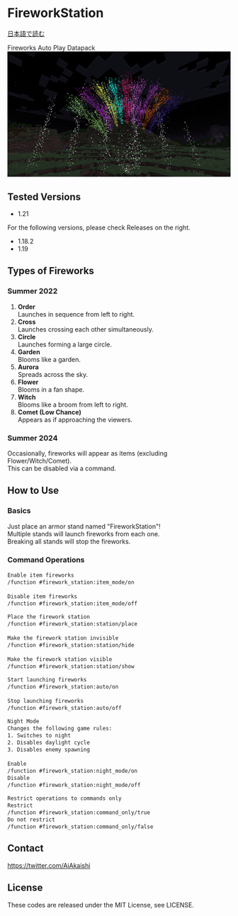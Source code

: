 # FireworkStation

[日本語で読む](README_ja.md)

Fireworks Auto Play Datapack
![Sample Fireworks](sample.png)

## Tested Versions

- 1.21

For the following versions, please check Releases on the right.

- 1.18.2
- 1.19

## Types of Fireworks

### Summer 2022

1. **Order**  
   Launches in sequence from left to right.
2. **Cross**  
   Launches crossing each other simultaneously.
3. **Circle**  
   Launches forming a large circle.
4. **Garden**  
   Blooms like a garden.
5. **Aurora**  
   Spreads across the sky.
6. **Flower**  
   Blooms in a fan shape.
7. **Witch**  
   Blooms like a broom from left to right.
8. **Comet (Low Chance)**  
   Appears as if approaching the viewers.

### Summer 2024

Occasionally, fireworks will appear as items (excluding Flower/Witch/Comet).  
This can be disabled via a command.

## How to Use

### Basics

Just place an armor stand named "FireworkStation"!  
Multiple stands will launch fireworks from each one.  
Breaking all stands will stop the fireworks.  

### Command Operations

```mcfunction
Enable item fireworks
/function #firework_station:item_mode/on
  
Disable item fireworks
/function #firework_station:item_mode/off
```

```mcfunction
Place the firework station
/function #firework_station:station/place
  
Make the firework station invisible
/function #firework_station:station/hide
  
Make the firework station visible
/function #firework_station:station/show
```

```mcfunction
Start launching fireworks
/function #firework_station:auto/on
  
Stop launching fireworks
/function #firework_station:auto/off
```

```mcfunction
Night Mode
Changes the following game rules:
1. Switches to night
2. Disables daylight cycle
3. Disables enemy spawning
  
Enable
/function #firework_station:night_mode/on
Disable
/function #firework_station:night_mode/off
```

```mcfunction
Restrict operations to commands only
Restrict
/function #firework_station:command_only/true
Do not restrict
/function #firework_station:command_only/false
```

## Contact

<https://twitter.com/AiAkaishi>

## License

These codes are released under the MIT License, see LICENSE.

